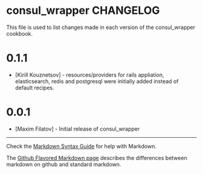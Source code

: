 consul_wrapper CHANGELOG
========================

This file is used to list changes made in each version of the consul_wrapper cookbook.

# 0.1.1
- [Kirill Kouznetsov] - resources/providers for rails appliation, elasticsearch, redis and postgresql were initially added instead of default recipes.

# 0.0.1
- [Maxim Filatov] - Initial release of consul_wrapper

- - -
Check the [Markdown Syntax Guide](http://daringfireball.net/projects/markdown/syntax) for help with Markdown.

The [Github Flavored Markdown page](http://github.github.com/github-flavored-markdown/) describes the differences between markdown on github and standard markdown.
